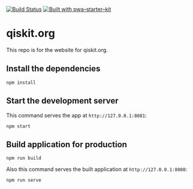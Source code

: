 [![Build Status](https://travis-ci.com/Qiskit/qiskit.org.svg?branch=master)](https://travis-ci.com/Qiskit/qiskit.org)
[![Built with pwa–starter–kit](https://img.shields.io/badge/built_with-pwa–starter–kit_-blue.svg)](https://github.com/Polymer/pwa-starter-kit 'Built with pwa–starter–kit')

# qiskit.org

This repo is for the website for qiskit.org.

## Install the dependencies

    npm install

## Start the development server

This command serves the app at `http://127.0.0.1:8081`:

    npm start

## Build application for production

    npm run build

Also this command serves the built application at `http://127.0.0.1:8080`:

    npm run serve
